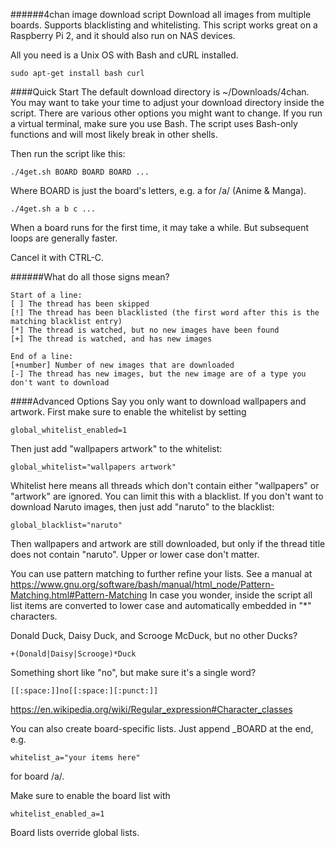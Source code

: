 ######4chan image download script
Download all images from multiple boards. Supports blacklisting and whitelisting. This script works great on a Raspberry Pi 2, and it should also run on NAS devices.

All you need is a Unix OS with Bash and cURL installed.
```
sudo apt-get install bash curl
```
####Quick Start
The default download directory is ~/Downloads/4chan.
You may want to take your time to adjust your download directory inside the script. There are various other options you might want to change.
If you run a virtual terminal, make sure you use Bash. The script uses Bash-only functions and will most likely break in other shells.

Then run the script like this:
```
./4get.sh BOARD BOARD BOARD ...
```
Where BOARD is just the board's letters, e.g. a for /a/ (Anime & Manga).
```
./4get.sh a b c ...
```
When a board runs for the first time, it may take a while. But subsequent loops are generally faster.

Cancel it with CTRL-C.

######What do all those signs mean?
```
Start of a line:
[ ] The thread has been skipped
[!] The thread has been blacklisted (the first word after this is the matching blacklist entry)
[*] The thread is watched, but no new images have been found
[+] The thread is watched, and has new images

End of a line:
[+number] Number of new images that are downloaded
[-] The thread has new images, but the new image are of a type you don't want to download
```

####Advanced Options
Say you only want to download wallpapers and artwork. First make sure to enable the whitelist by setting 
```
global_whitelist_enabled=1
```
Then just add "wallpapers artwork" to the whitelist:
```
global_whitelist="wallpapers artwork"
```
Whitelist here means all threads which don't contain either "wallpapers" or "artwork" are ignored.
You can limit this with a blacklist. If you don't want to download Naruto images, then just add "naruto" to the blacklist:
```
global_blacklist="naruto"
```
Then wallpapers and artwork are still downloaded, but only if the thread title does not contain "naruto".
Upper or lower case don't matter.

You can use pattern matching to further refine your lists. See a manual at
https://www.gnu.org/software/bash/manual/html_node/Pattern-Matching.html#Pattern-Matching
In case you wonder, inside the script all list items are converted to lower case and automatically embedded in "*" characters.

Donald Duck, Daisy Duck, and Scrooge McDuck, but no other Ducks?
```
+(Donald|Daisy|Scrooge)*Duck
```
Something short like "no", but make sure it's a single word?
```
[[:space:]]no[[:space:][:punct:]]
```
https://en.wikipedia.org/wiki/Regular_expression#Character_classes

You can also create board-specific lists. Just append _BOARD at the end, e.g.
```
whitelist_a="your items here"
```
for board /a/.

Make sure to enable the board list with 
```
whitelist_enabled_a=1
```
Board lists override global lists.

